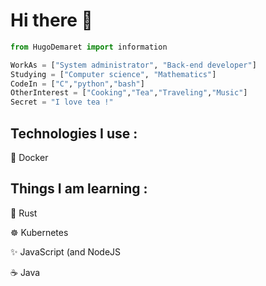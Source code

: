 <h1> Hi there 👋 </h1>

```python
from HugoDemaret import information

WorkAs = ["System administrator", "Back-end developer"]
Studying = ["Computer science", "Mathematics"]
CodeIn = ["C","python","bash"]
OtherInterest = ["Cooking","Tea","Traveling","Music"]
Secret = "I love tea !"
```

<h2>Technologies I use :</h2>
<p>🐳 Docker</p>

<h2>Things I am learning :</h2>
<p>🦀 Rust</p>
<p>☸ Kubernetes</p>
<p>✨ JavaScript (and NodeJS</p>
<p>☕ Java</p>
